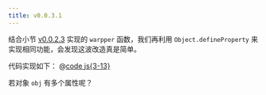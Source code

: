 ```yaml
---
title: v0.0.3.1
---
```


结合小节 [v0.0.2.3](v0.0.2.3.md) 实现的 `warpper` 函数，我们再利用 `Object.defineProperty` 来实现相同功能，会发现这波改造真是简单。

代码实现如下：
@[code js{3-13}](@src/vue3/v-0.0.2/v0.1.2.1/index.js)

<Demo :content="['hello world!', 'hello vue3']"></Demo>

若对象 `obj` 有多个属性呢？
